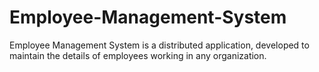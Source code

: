 # Employee-Management-System
Employee Management System is a distributed application, developed to maintain the details of employees working in any organization.
